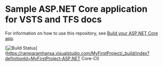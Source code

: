 
# Sample ASP.NET Core application for VSTS and TFS docs

For information on how to use this repository, see [Build your ASP.NET Core app](https://docs.microsoft.com/en-us/vsts/build-release/apps/aspnet/build-aspnet-core).

[![Build Status](https://ramparamhansa.visualstudio.com/_apis/public/build/definitions/a37212bd-f92f-4cd7-93bb-7ba3a6726ff4/1/badge)](https://ramparamhansa.visualstudio.com/MyFirstProject/_build/index?definitionId=MyFirstProject-ASP.NET Core-CI)

